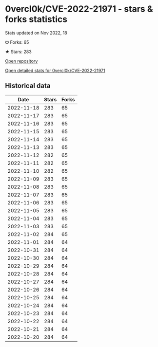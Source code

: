 # 0vercl0k/CVE-2022-21971 - stars & forks statistics

Stats updated on Nov 2022, 18

☋ Forks: 65

★ Stars: 283

[Open repository](https://github.com/0vercl0k/CVE-2022-21971)

[Open detailed stats for 0vercl0k/CVE-2022-21971](https://reviewgithub.com/rep/0vercl0k/CVE-2022-21971)

## Historical data
| Date | Stars | Forks |
|------|-------|-------|
| 2022-11-18 | 283 | 65 | 
| 2022-11-17 | 283 | 65 | 
| 2022-11-16 | 283 | 65 | 
| 2022-11-15 | 283 | 65 | 
| 2022-11-14 | 283 | 65 | 
| 2022-11-13 | 283 | 65 | 
| 2022-11-12 | 282 | 65 | 
| 2022-11-11 | 282 | 65 | 
| 2022-11-10 | 282 | 65 | 
| 2022-11-09 | 283 | 65 | 
| 2022-11-08 | 283 | 65 | 
| 2022-11-07 | 283 | 65 | 
| 2022-11-06 | 283 | 65 | 
| 2022-11-05 | 283 | 65 | 
| 2022-11-04 | 283 | 65 | 
| 2022-11-03 | 283 | 65 | 
| 2022-11-02 | 284 | 65 | 
| 2022-11-01 | 284 | 64 | 
| 2022-10-31 | 284 | 64 | 
| 2022-10-30 | 284 | 64 | 
| 2022-10-29 | 284 | 64 | 
| 2022-10-28 | 284 | 64 | 
| 2022-10-27 | 284 | 64 | 
| 2022-10-26 | 284 | 64 | 
| 2022-10-25 | 284 | 64 | 
| 2022-10-24 | 284 | 64 | 
| 2022-10-23 | 284 | 64 | 
| 2022-10-22 | 284 | 64 | 
| 2022-10-21 | 284 | 64 | 
| 2022-10-20 | 284 | 64 | 


